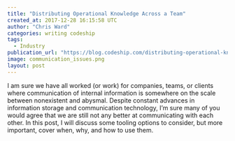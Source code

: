 ```yaml
---
title: "Distributing Operational Knowledge Across a Team"
created_at: 2017-12-28 16:15:58 UTC
author: "Chris Ward"
categories: writing codeship
tags:
  - Industry
publication_url: "https://blog.codeship.com/distributing-operational-knowledge-across-a-team/"
image: communication_issues.png
layout: post
---
```

I am sure we have all worked (or work) for companies, teams, or clients where communication of internal information is somewhere on the scale between nonexistent and abysmal. Despite constant advances in information storage and communication technology, I’m sure many of you would agree that we are still not any better at communicating with each other. In this post, I will discuss some tooling options to consider, but more important, cover when, why, and how to use them.

